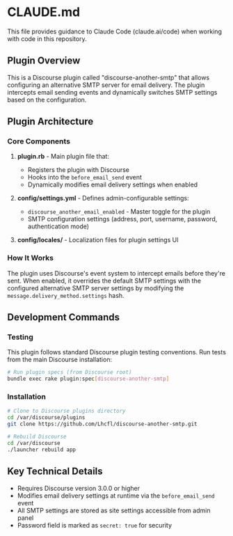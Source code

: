 # CLAUDE.md

This file provides guidance to Claude Code (claude.ai/code) when working with code in this repository.

## Plugin Overview

This is a Discourse plugin called "discourse-another-smtp" that allows configuring an alternative SMTP server for email delivery. The plugin intercepts email sending events and dynamically switches SMTP settings based on the configuration.

## Plugin Architecture

### Core Components

1. **plugin.rb** - Main plugin file that:
   - Registers the plugin with Discourse
   - Hooks into the `before_email_send` event
   - Dynamically modifies email delivery settings when enabled

2. **config/settings.yml** - Defines admin-configurable settings:
   - `discourse_another_email_enabled` - Master toggle for the plugin
   - SMTP configuration settings (address, port, username, password, authentication mode)

3. **config/locales/** - Localization files for plugin settings UI

### How It Works

The plugin uses Discourse's event system to intercept emails before they're sent. When enabled, it overrides the default SMTP settings with the configured alternative SMTP server settings by modifying the `message.delivery_method.settings` hash.

## Development Commands

### Testing
This plugin follows standard Discourse plugin testing conventions. Run tests from the main Discourse installation:
```bash
# Run plugin specs (from Discourse root)
bundle exec rake plugin:spec[discourse-another-smtp]
```

### Installation
```bash
# Clone to Discourse plugins directory
cd /var/discourse/plugins
git clone https://github.com/Lhcfl/discourse-another-smtp.git

# Rebuild Discourse
cd /var/discourse
./launcher rebuild app
```

## Key Technical Details

- Requires Discourse version 3.0.0 or higher
- Modifies email delivery settings at runtime via the `before_email_send` event
- All SMTP settings are stored as site settings accessible from admin panel
- Password field is marked as `secret: true` for security